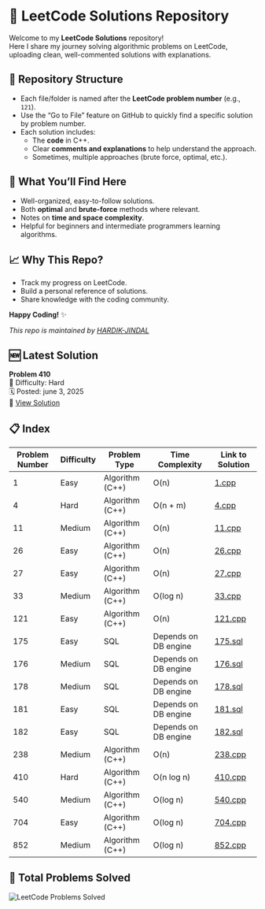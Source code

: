 # 🚀 LeetCode Solutions Repository

Welcome to my **LeetCode Solutions** repository!  
Here I share my journey solving algorithmic problems on LeetCode, uploading clean, well-commented solutions with explanations.

## 📂 Repository Structure

- Each file/folder is named after the **LeetCode problem number** (e.g., `121`).
- Use the “Go to File” feature on GitHub to quickly find a specific solution by problem number.
- Each solution includes:
  - The **code** in C++.
  - Clear **comments and explanations** to help understand the approach.
  - Sometimes, multiple approaches (brute force, optimal, etc.).

## 🧠 What You’ll Find Here

- Well-organized, easy-to-follow solutions.
- Both **optimal** and **brute-force** methods where relevant.
- Notes on **time and space complexity**.
- Helpful for beginners and intermediate programmers learning algorithms.

## 📈 Why This Repo?

- Track my progress on LeetCode.
- Build a personal reference of solutions.
- Share knowledge with the coding community.


**Happy Coding!** ✨


*This repo is maintained by [HARDIK-JINDAL](https://github.com/HARDIK-JINDAL)* 

## 🆕 Latest Solution

**Problem 410**  
🧠 Difficulty: Hard  
🗓️ Posted: june 3, 2025  
🔗 [View Solution](./410.sql)

## 📋 Index

| Problem Number | Difficulty | Problem Type    | Time Complexity      | Link to Solution                |
|----------------|------------|-----------------|----------------------|---------------------------------|
| 1              | Easy       | Algorithm (C++) | O(n)                 | [1.cpp](./1.cpp)                |
| 4              | Hard       | Algorithm (C++) | O(n + m)             | [4.cpp](./4.cpp)                |
| 11             | Medium     | Algorithm (C++) | O(n)                 | [11.cpp](./11.cpp)              |
| 26             | Easy       | Algorithm (C++) | O(n)                 | [26.cpp](./26.cpp)              |
| 27             | Easy       | Algorithm (C++) | O(n)                 | [27.cpp](./27.cpp)              |
| 33             | Medium     | Algorithm (C++) | O(log n)             | [33.cpp](./33.cpp)              |
| 121            | Easy       | Algorithm (C++) | O(n)                 | [121.cpp](./121.cpp)            |
| 175            | Easy       | SQL             | Depends on DB engine | [175.sql](./175.sql)            |
| 176            | Medium     | SQL             | Depends on DB engine | [176.sql](./176.sql)            |
| 178            | Medium     | SQL             | Depends on DB engine | [178.sql](./178.sql)            |
| 181            | Easy       | SQL             | Depends on DB engine | [181.sql](./181.sql)            |
| 182            | Easy       | SQL             | Depends on DB engine | [182.sql](./182.sql)            |
| 238            | Medium     | Algorithm (C++) | O(n)                 | [238.cpp](./238.cpp)            |
| 410            | Hard       | Algorithm (C++) | O(n log n)           | [410.cpp](./410.cpp)            |
| 540            | Medium     | Algorithm (C++) | O(log n)             | [540.cpp](./540.cpp)            |
| 704            | Easy       | Algorithm (C++) | O(log n)             | [704.cpp](./704.cpp)            |
| 852            | Medium     | Algorithm (C++) | O(log n)             | [852.cpp](./852.cpp)            |


## 🧮 Total Problems Solved

![LeetCode Problems Solved](https://img.shields.io/badge/LeetCode_Problems_Solved-17-blue?style=for-the-badge&logo=leetcode&logoColor=white)



